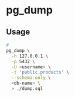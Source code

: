 # pg_dump

## Usage

```sh
#
pg_dump \
  -h 127.0.0.1 \
  -p 5432 \
  -U <username> \
  -t 'public.products' \
  --schema-only \
  <db-name> \
  > ./dump.sql
```
